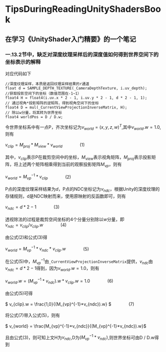 # TipsDuringReadingUnityShadersBook
## 在学习《UnityShader入门精要》的一个笔记
### 一.13.2节中，缺乏对深度纹理采样后的深度值如何得到世界空间下的坐标表示的解释
对应代码如下

```shaderlab
//深度纹理采样，本质是返回纹理采样结果的r通道  
float d = SAMPLE_DEPTH_TEXTURE(_CameraDepthTexture, i.uv_depth);
//获取投影空间下的坐标（数值范围在-1~1）  
float4 H = float4(i.uv.x * 2 - 1, i.uv.y * 2 - 1, d * 2 - 1, 1);  
// 通过视角*投影矩阵的逆矩阵，得到视角空间下的坐标  
float4 D = mul(_CurrentViewProjectionInverseMatrix, H);  
// 除以w分量，将其转为世界坐标  
float4 worldPos = D / D.w;
```

令世界坐标系中有一点P，齐次坐标记为$` v_{world}=(x,y,z,w)^T `$,其中$`v_{world}.w=1.0`$, 则有  
<br/>
$` v_{clip} = M_{proj}*M_{view}*v_{world}`$&emsp;&emsp;&emsp;&emsp;(1)  
<br/>
其中，$` v_{clip} `$表示P在裁剪空间中的坐标，$`M_{view} `$表示视角矩阵，$`M_{proj} `$表示投影矩阵，将上述两个矩阵相乘得到当前的观察投影矩阵$`M_{vp} `$，则有  
<br/>
$` v_{world} = M_{vp}^{-1}*v_{clip}`$&emsp;&emsp;&emsp;&emsp;(2)  
<br/>
P点的深度纹理采样结果为$`d`$，P点的NDC坐标记为$` v_{ndc} `$，根据Unity的深度纹理的存储规则，d是NDC映射而来，使用原映射的反函数即可，则有  
<br/>
$` v_{ndc} = d*2-1`$&emsp;&emsp;&emsp;&emsp;(3)  
<br/>
透视除法的过程是裁剪空间坐标的4个分量分别除以w分量，即
<br/>
$` v_{ndc} = v_{clip}/v_{clip}.w`$&emsp;&emsp;&emsp;&emsp;(4)  
<br/>
由公式(2)和公式(3)得  
<br/>
$` v_{world} = M_{vp}^{-1}*v_{ndc}*v_{clip}.w`$&emsp;&emsp;&emsp;&emsp;(5)  
<br/>
在公式(5)中，$`M_{vp}^{-1} `$由`_CurrentViewProjectionInverseMatrix`提供，$` v_{ndc} `$由$` v_{ndc} = d*2-1`$得到，因为$`v_{world}.w=1.0`$，则有  
<br/>
$` v_{world}.w = (M_{vp}^{-1}*v_{ndc}).w*v_{clip}.w = 1.0`$&emsp;&emsp;&emsp;&emsp;(6)  
<br/>
由公式(5)可得  
<br/>
$` v_{clip}.w = \frac{1,0}{(M_{vp}^{-1}*v_{ndc}).w} `$&emsp;&emsp;&emsp;&emsp;(7)  
<br/>
将公式(7)带入公式(5)，则有  
<br/>
$` v_{world} = \frac{M_{vp}^{-1}*v_{ndc}}{(M_{vp}^{-1}*v_{ndc}).w}`$  
<br/>
且由公式(3)，则可知上文H为$` v_{ndc} `$,D为$`{(M_{vp}^{-1}*v_{ndc})} `$,则世界坐标可由D / D.w得到



